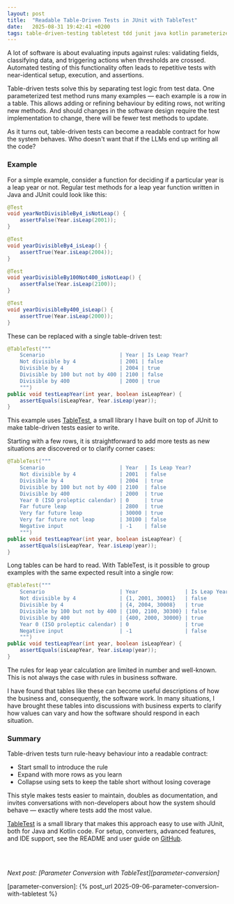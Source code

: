 ```yaml
---
layout: post
title:  "Readable Table-Driven Tests in JUnit with TableTest"
date:   2025-08-31 19:42:41 +0200
tags: table-driven-testing tabletest tdd junit java kotlin parameterized-tests testing test-design
---
```

A lot of software is about evaluating inputs against rules: validating fields, classifying data, and triggering actions when thresholds are crossed. Automated testing of this functionality often leads to repetitive tests with near-identical setup, execution, and assertions.

Table-driven tests solve this by separating test logic from test data. One parameterized test method runs many examples — each example is a row in a table. This allows adding or refining behaviour by editing rows, not writing new methods. And should changes in the software design require the test implementation to change, there will be fewer test methods to update.

As it turns out, table-driven tests can become a readable contract for how the system behaves. Who doesn't want that if the LLMs end up writing all the code?

### Example

For a simple example, consider a function for deciding if a particular year is a leap year or not. Regular test methods for a leap year function written in Java and JUnit could look like this:

```java
@Test
void yearNotDivisibleBy4_isNotLeap() {
    assertFalse(Year.isLeap(2001));
}

@Test
void yearDivisibleBy4_isLeap() {
    assertTrue(Year.isLeap(2004));
}

@Test
void yearDivisibleBy100Not400_isNotLeap() {
    assertFalse(Year.isLeap(2100));
}

@Test
void yearDivisibleBy400_isLeap() {
    assertTrue(Year.isLeap(2000));
}
```

These can be replaced with a single table-driven test:

```java
@TableTest("""
    Scenario                        | Year | Is Leap Year?
    Not divisible by 4              | 2001 | false
    Divisible by 4                  | 2004 | true
    Divisible by 100 but not by 400 | 2100 | false
    Divisible by 400                | 2000 | true
    """)
public void testLeapYear(int year, boolean isLeapYear) {
    assertEquals(isLeapYear, Year.isLeap(year));
}
```

This example uses [TableTest][tabletest], a small library I have built on top of JUnit to make table-driven tests easier to write.

Starting with a few rows, it is straightforward to add more tests as new situations are discovered or to clarify corner cases:

```java
@TableTest("""
    Scenario                        | Year  | Is Leap Year?
    Not divisible by 4              | 2001  | false
    Divisible by 4                  | 2004  | true
    Divisible by 100 but not by 400 | 2100  | false
    Divisible by 400                | 2000  | true
    Year 0 (ISO proleptic calendar) | 0     | true
    Far future leap                 | 2800  | true
    Very far future leap            | 30000 | true
    Very far future not leap        | 30100 | false
    Negative input                  | -1    | false
    """)
public void testLeapYear(int year, boolean isLeapYear) {
    assertEquals(isLeapYear, Year.isLeap(year));
}
```

Long tables can be hard to read. With TableTest, is it possible to group examples with the same expected result into a single row: 

```java
@TableTest("""
    Scenario                        | Year               | Is Leap Year?
    Not divisible by 4              | {1, 2001, 30001}   | false
    Divisible by 4                  | {4, 2004, 30008}   | true
    Divisible by 100 but not by 400 | {100, 2100, 30300} | false
    Divisible by 400                | {400, 2000, 30000} | true
    Year 0 (ISO proleptic calendar) | 0                  | true
    Negative input                  | -1                 | false
    """)
public void testLeapYear(int year, boolean isLeapYear) {
    assertEquals(isLeapYear, Year.isLeap(year));
}
```

The rules for leap year calculation are limited in number and well-known. This is not always the case with rules in business software.

I have found that tables like these can become useful descriptions of how the business and, consequently, the software work. In many situations, I have brought these tables into discussions with business experts to clarify how values can vary and how the software should respond in each situation. 

### Summary

Table-driven tests turn rule-heavy behaviour into a readable contract:
- Start small to introduce the rule
- Expand with more rows as you learn
- Collapse using sets to keep the table short without losing coverage

This style makes tests easier to maintain, doubles as documentation, and invites conversations with non-developers about how the system should behave — exactly where tests add the most value.

[TableTest][tabletest] is a small library that makes this approach easy to use with JUnit, both for Java and Kotlin code. For setup, converters, advanced features, and IDE support, see the README and user guide on [GitHub][tabletest].

<br>
<br>

_Next post: [Parameter Conversion with TableTest][parameter-conversion]_

[tabletest]: https://github.com/nchaugen/tabletest
[parameter-conversion]: {% post_url 2025-09-06-parameter-conversion-with-tabletest %}